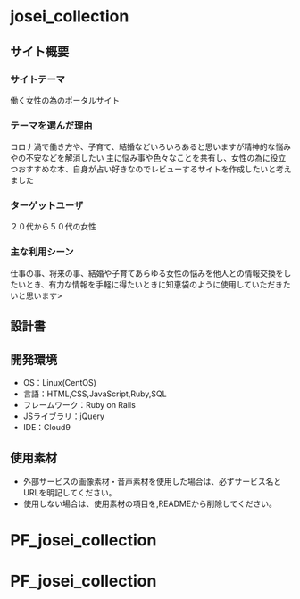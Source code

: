 # josei_collection

## サイト概要
### サイトテーマ

働く女性の為のポータルサイト

### テーマを選んだ理由
コロナ渦で働き方や、子育て、結婚などいろいろあると思いますが精神的な悩みやの不安などを解消したい
主に悩み事や色々なことを共有し、女性の為に役立つおすすめな本、自身が占い好きなのでレビューするサイトを作成したいと考えました

### ターゲットユーザ
２０代から５０代の女性

### 主な利用シーン
仕事の事、将来の事、結婚や子育てあらゆる女性の悩みを他人との情報交換をしたいとき、有力な情報を手軽に得たいときに知恵袋のように使用していただきたいと思います>

## 設計書


## 開発環境
- OS：Linux(CentOS)
- 言語：HTML,CSS,JavaScript,Ruby,SQL
- フレームワーク：Ruby on Rails
- JSライブラリ：jQuery
- IDE：Cloud9

## 使用素材
- 外部サービスの画像素材・音声素材を使用した場合は、必ずサービス名とURLを明記してください。
- 使用しない場合は、使用素材の項目を,READMEから削除してください。
# PF_josei_collection
# PF_josei_collection
